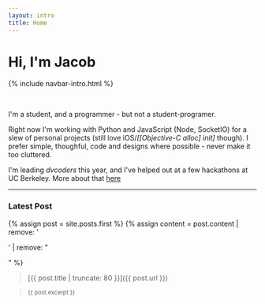 ```yaml
---
layout: intro
title: Home
---
```

# Hi, I'm Jacob

{% include navbar-intro.html %}

<br>

I'm a student, and a programmer - but not a student-programer.

Right now I'm working with Python and JavaScript (Node, SocketIO) for a slew of personal projects (still love iOS/*[[Objective-C alloc] init]* though). I prefer simple, thoughful, code and designs where possible - never make it too cluttered. 

I'm leading *dvcoders* this year, and I've helped out at a few hackathons at UC Berkeley. More about that [here](/about/)

--- 

### Latest Post

{% assign post = site.posts.first %}
{% assign content = post.content | remove: '<p>' | remove: "</p>" %}

> [{{ post.title | truncate: 80 }}]({{ post.url }})

> <small>{{ post.excerpt }}</small>